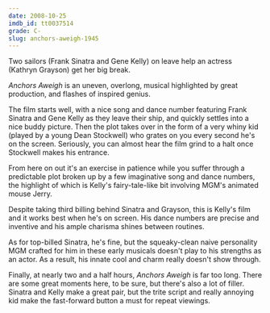 ```yaml
---
date: 2008-10-25
imdb_id: tt0037514
grade: C-
slug: anchors-aweigh-1945
---
```


Two sailors (Frank Sinatra and Gene Kelly) on leave help an actress (Kathryn Grayson) get her big break.

_Anchors Aweigh_ is an uneven, overlong, musical highlighted by great production, and flashes of inspired genius.

The film starts well, with a nice song and dance number featuring Frank Sinatra and Gene Kelly as they leave their ship, and quickly settles into a nice buddy picture. Then the plot takes over in the form of a very whiny kid (played by a young Dean Stockwell) who grates on you every second he's on the screen. Seriously, you can almost hear the film grind to a halt once Stockwell makes his entrance.

From here on out it's an exercise in patience while you suffer through a predictable plot broken up by a few imaginative song and dance numbers, the highlight of which is Kelly's fairy-tale-like bit involving MGM's animated mouse Jerry.

Despite taking third billing behind Sinatra and Grayson, this is Kelly's film and it works best when he's on screen. His dance numbers are precise and inventive and his ample charisma shines between routines.

As for top-billed Sinatra, he's fine, but the squeaky-clean naive personality MGM crafted for him in these early musicals doesn't play to his strengths as an actor. As a result, his innate cool and charm really doesn't show through.

Finally, at nearly two and a half hours, _Anchors Aweigh_ is far too long. There are some great moments here, to be sure, but there's also a lot of filler. Sinatra and Kelly make a great pair, but the trite script and really annoying kid make the fast-forward button a must for repeat viewings.
